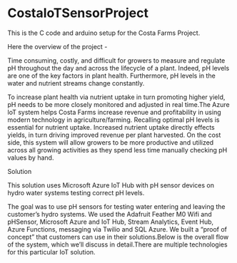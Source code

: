 # CostaIoTSensorProject
This is the C code and arduino setup for the Costa Farms Project. 

Here the overview of the project - 


Time consuming, costly, and difficult for growers to measure and regulate pH throughout the day and across the lifecycle of a plant.  Indeed, pH levels are one of the key factors in plant health. Furthermore, pH levels in the water and nutrient streams change constantly. 


To increase plant health via nutrient uptake in turn promoting higher yield, pH needs to be more closely monitored and adjusted in real time.The Azure loT system helps Costa Farms increase revenue and profitability in using modern technology in agriculture/farming. Recalling optimal pH levels is essential for nutrient uptake. Increased nutrient uptake directly effects yields, in turn driving improved revenue per plant harvested. On the cost side, this system will allow growers to be more productive and utilized across all growing activities as they spend less time manually checking pH values by hand.

Solution

This solution uses Microsoft Azure IoT Hub with pH sensor devices on hydro water systems testing correct pH levels. 

The goal was to use pH sensors for testing water entering and leaving the customer’s hydro systems. We used the Adafruit Feather M0 Wifi and pHSensor, Microsoft Azure and IoT Hub, Stream Analytics, Event Hub, Azure Functions, messaging via Twilio and SQL Azure. We built a “proof of concept” that customers can use in their solutions.Below is the overall flow of the system, which we’ll discuss in detail.There are multiple technologies for this particular IoT solution.
